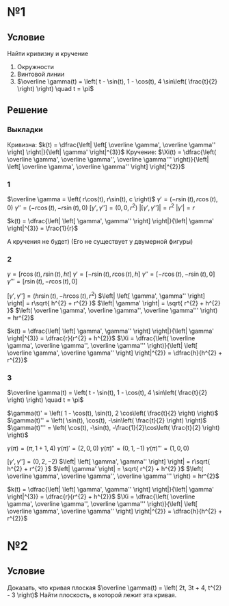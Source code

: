 # №1
## Условие
Найти кривизну и кручение
1. Окружности
2. Винтовой линии
3. $\overline \gamma(t) = \left( t - \sin(t), 1 - \cos(t), 4 \sin\left( \frac{t}{2} \right) \right) \quad t = \pi$
## Решение
### Выкладки
Кривизна:
	$k(t) = \dfrac{\left| \left[ \overline \gamma', \overline \gamma'' \right] \right|}{\left| \gamma' \right|^{3}}$
Кручение:
	$\Xi(t) = \dfrac{\left( \overline \gamma', \overline \gamma'', \overline \gamma''' \right)}{\left| \left[ \overline \gamma', \overline \gamma'' \right] \right|^{2}}$
### 1
$\overline \gamma = \left( r\cos(t), r\sin(t), c \right)$
$\gamma' = \left( -r\sin(t), r\cos(t), 0\right)$
$\gamma'' = \left( -r\cos(t), -r\sin(t), 0 \right)$
$\left[ \gamma', \gamma'' \right] = \left( 0, 0, r^{2} \right)$
$\left| \left[ \gamma', \gamma'' \right] \right| = r^{2}$
$|\gamma'| = r$

$k(t) = \dfrac{\left| \left[ \gamma', \gamma'' \right] \right|}{\left| \gamma' \right|^{3}} = \frac{1}{r}$

А кручения не будет)
(Его не существует у двумерной фигуры)

### 2
$\gamma = \left[ r \cos(t), r \sin(t), ht \right]$
$\gamma' = \left[ - r \sin(t), r \cos(t), h \right]$
$\gamma'' = \left[ - r \cos(t),  -r\sin(t), 0 \right]$
$\gamma''' = \left[  r \sin(t), -r \cos(t), 0 \right]$

$\left[ \gamma', \gamma'' \right] = \left( hr\sin(t), -hr\cos(t), r^{2} \right)$
$\left| \left[ \gamma', \gamma'' \right] \right| = r\sqrt{ h^{2} + r^{2} }$
$\left| \gamma' \right| = \sqrt{ r^{2} + h^{2} }$
$\left( \overline \gamma', \overline \gamma'', \overline \gamma''' \right) = hr^{2}$

$k(t) =  \dfrac{\left| \left[ \gamma', \gamma'' \right] \right|}{\left| \gamma' \right|^{3}} = \dfrac{r}{r^{2} + h^{2}}$
$\Xi = \dfrac{\left( \overline \gamma', \overline \gamma'', \overline \gamma''' \right)}{\left| \left[ \overline \gamma', \overline \gamma'' \right] \right|^{2}} = \dfrac{h}{h^{2} + r^{2}}$

### 3
$\overline \gamma(t) = \left( t - \sin(t), 1 - \cos(t), 4 \sin\left( \frac{t}{2} \right) \right) \quad t = \pi$

$\gamma(t)' = \left( 1 - \cos(t), \sin(t), 2 \cos\left( \frac{t}{2} \right) \right)$
$\gamma(t)'' = \left( \sin(t), \cos(t), -\sin\left( \frac{t}{2} \right) \right)$
$\gamma(t)''' = \left( \cos(t), -\sin(t), -\frac{1}{2}\cos\left( \frac{t}{2} \right) \right)$

$\gamma(\pi) = \left( \pi, 1 + 1, 4 \right)$
$\gamma(\pi)' = \left( 2, 0, 0 \right)$
$\gamma(\pi)'' = \left( 0, 1, -1 \right)$
$\gamma(\pi)''' = \left( 1, 0, 0 \right)$

$\left[ \gamma', \gamma'' \right] = \left( 0, 2, -2 \right)$
$\left| \left[ \gamma', \gamma'' \right] \right| = r\sqrt{ h^{2} + r^{2} }$
$\left| \gamma' \right| = \sqrt{ r^{2} + h^{2} }$
$\left( \overline \gamma', \overline \gamma'', \overline \gamma''' \right) = hr^{2}$

$k(t) =  \dfrac{\left| \left[ \gamma', \gamma'' \right] \right|}{\left| \gamma' \right|^{3}} = \dfrac{r}{r^{2} + h^{2}}$
$\Xi = \dfrac{\left( \overline \gamma', \overline \gamma'', \overline \gamma''' \right)}{\left| \left[ \overline \gamma', \overline \gamma'' \right] \right|^{2}} = \dfrac{h}{h^{2} + r^{2}}$

# №2
## Условие
Доказать, что кривая плоская
$\overline \gamma(t) = \left( 2t, 3t + 4, t^{2} - 3 \right)$
Найти плоскость, в которой лежит эта кривая.